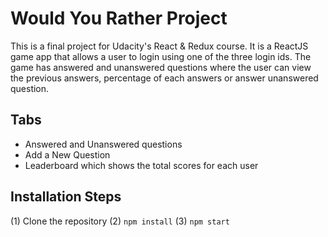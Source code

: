 # Would You Rather Project

This is a final project for Udacity's React & Redux course. It is a ReactJS game app that allows a user to login using one of the three login ids. The game has answered and unanswered questions where the user can view the previous answers, percentage of each answers or answer unanswered question.

## Tabs
* Answered and Unanswered questions
* Add a New Question 
* Leaderboard which shows the total scores for each user

## Installation Steps

(1) Clone the repository
(2) `npm install`
(3) `npm start`


